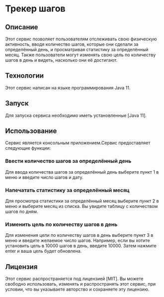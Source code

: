 # Трекер шагов  
## Описание   
Этот сервис позволяет пользователям отслеживать свою физическую активность, вводя количество шагов, которые они сделали за определённый день, и просматривая статистику за определённый месяц. Также  пользователи могут изменять свою цель по количеству шагов в день и видеть, насколько они её достигают.  

## Технологии
Этот сервис написан на языке программирования Java 11.  

## Запуск
Для запуска сервиса необходимо иметь установленные [Java 11].  

## Использование  
Сервис является консольным приложением.Сервис предоставляет следующие функции:  

### Ввести количество шагов за определённый день  
Для ввода количества шагов за определённый день выберите пункт 1 в меню и введите число шагов и дату.  

### Напечатать статистику за определённый месяц  
Для просмотра статистики за определённый месяц выберите пункт 2 в меню и выберите месяц из списка. Вы увидите таблицу с количеством шагов по дням.  

### Изменить цель по количеству шагов в день  
Для изменения цели по количеству шагов в день выберите пункт 3 в меню и введите желаемое число шагов. Например, если вы хотите установить цель в 10000 шагов в день, введите 10000. Затем нажмите enter и ваша цель будет обновлена.  

## Лицензия  
Этот сервис распространяется под лицензией [MIT]. Вы можете свободно использовать, изменять и распространять этот сервис, при условии, что вы указываете авторство и сохраняете эту лицензию.
